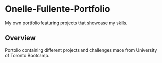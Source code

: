 # Onelle-Fullente-Portfolio
My own portfolio featuring projects that showcase my skills.

## Overview
Portolio containing different projects and challenges made from University of Toronto Bootcamp.


